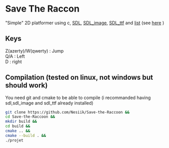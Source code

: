 # Save The Raccon
"Simple" 2D platformer using c, [SDL](https://github.com/libsdl-org/SDL/tree/SDL2), [SDL_image](https://github.com/libsdl-org/SDL_image/tree/SDL2), [SDL_ttf](https://github.com/libsdl-org/SDL_ttf/tree/SDL2) and [list](https://github.com/jamesamcl/list/tree/master) (see [here](external/) )
## Keys
Z(azerty)/W(qwerty) : Jump  
Q/A : Left  
D : right
## Compilation (tested on linux, not windows but should work)
You need git and cmake to be able to compile (i recommanded having sdl,sdl_image and sdl_ttf already installed)  

```sh
git clone https://github.com/Nesiik/Save-the-Raccoon &&
cd Save-the-Raccoon &&
mkdir build &&
cd build &&
cmake .. &&
cmake --build . &&
./projet
```
